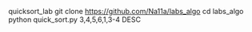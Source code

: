 quicksort_lab
git clone https://github.com/Na11a/labs_algo
cd labs_algo
python quick_sort.py 3,4,5,6,1,3-4 DESC

